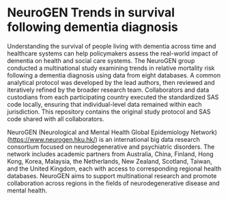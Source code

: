 # NeuroGEN Trends in survival following dementia diagnosis

Understanding the survival of people living with dementia across time and healthcare systems can help policymakers assess the real-world impact of dementia on health and social care systems. The NeuroGEN group conducted a multinational study examining trends in relative mortality risk following a dementia diagnosis using data from eight databases. A common analytical protocol was developed by the lead authors, then reviewed and iteratively refined by the broader research team. Collaborators and data custodians from each participating country executed the standardized SAS code locally, ensuring that individual-level data remained within each jurisdiction. This repository contains the original study protocol and SAS code shared with all collaborators.

NeuroGEN (Neurological and Mental Health Global Epidemiology Network) (https://www.neurogen.hku.hk/) is an international big data research consortium focused on neurodegenerative and psychiatric disorders. The network includes academic partners from Australia, China, Finland, Hong Kong, Korea, Malaysia, the Netherlands, New Zealand, Scotland, Taiwan, and the United Kingdom, each with access to corresponding regional health databases. NeuroGEN aims to support multinational research and promote collaboration across regions in the fields of neurodegenerative disease and mental health. 
